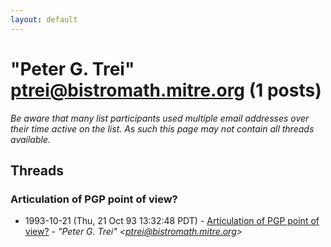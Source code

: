 ```yaml
---
layout: default
---
```


# "Peter G. Trei" <ptrei@bistromath.mitre.org> (1 posts)

_Be aware that many list participants used multiple email addresses over their time active on the list. As such this page may not contain all threads available._

## Threads

### Articulation of PGP point of view?
+ 1993-10-21 (Thu, 21 Oct 93 13:32:48 PDT) - [Articulation of PGP point of view?](/archive/1993/10/551cc0c0f73b51f8b91baa903ef3fa700c7445e2b3b1f3225c47ccacdc354dd5) - _"Peter G. Trei" \<ptrei@bistromath.mitre.org\>_

